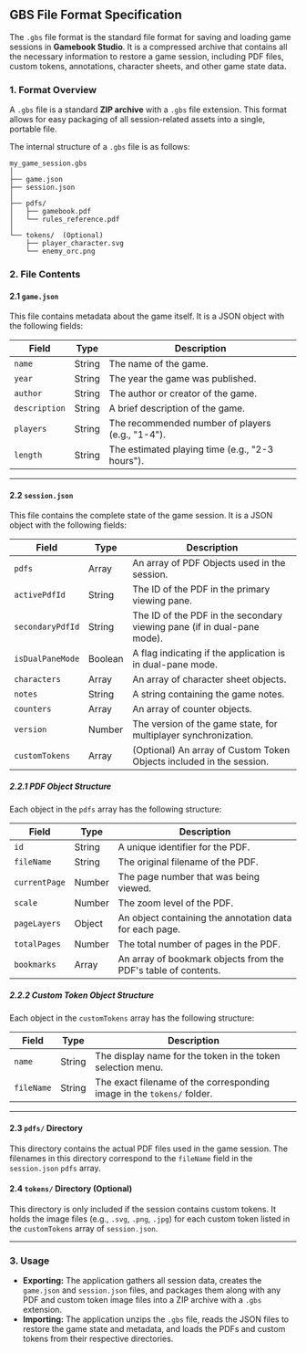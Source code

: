 ## GBS File Format Specification

The `.gbs` file format is the standard file format for saving and loading game sessions in **Gamebook Studio**. It is a compressed archive that contains all the necessary information to restore a game session, including PDF files, custom tokens, annotations, character sheets, and other game state data.

### 1. Format Overview

A `.gbs` file is a standard **ZIP archive** with a `.gbs` file extension. This format allows for easy packaging of all session-related assets into a single, portable file.

The internal structure of a `.gbs` file is as follows:

```
my_game_session.gbs
│
├── game.json
├── session.json
│
├── pdfs/
│   ├── gamebook.pdf
│   └── rules_reference.pdf
│
└── tokens/  (Optional)
    ├── player_character.svg
    └── enemy_orc.png
```

### 2. File Contents

#### 2.1 `game.json`

This file contains metadata about the game itself. It is a JSON object with the following fields:

| Field         | Type   | Description                                     |
|---------------|--------|-------------------------------------------------|
| `name`        | String | The name of the game.                             |
| `year`        | String | The year the game was published.                  |
| `author`      | String | The author or creator of the game.                |
| `description` | String | A brief description of the game.                  |
| `players`     | String | The recommended number of players (e.g., "1-4").  |
| `length`      | String | The estimated playing time (e.g., "2-3 hours").   |

---

#### 2.2 `session.json`

This file contains the complete state of the game session. It is a JSON object with the following fields:

| Field            | Type    | Description                                                                     |
|------------------|---------|---------------------------------------------------------------------------------|
| `pdfs`           | Array   | An array of PDF Objects used in the session.                                    |
| `activePdfId`    | String  | The ID of the PDF in the primary viewing pane.                                  |
| `secondaryPdfId` | String  | The ID of the PDF in the secondary viewing pane (if in dual-pane mode).         |
| `isDualPaneMode` | Boolean | A flag indicating if the application is in dual-pane mode.                      |
| `characters`     | Array   | An array of character sheet objects.                                            |
| `notes`          | String  | A string containing the game notes.                                             |
| `counters`       | Array   | An array of counter objects.                                                    |
| `version`        | Number  | The version of the game state, for multiplayer synchronization.                 |
| `customTokens`   | Array   | (Optional) An array of Custom Token Objects included in the session.              |

##### 2.2.1 PDF Object Structure

Each object in the `pdfs` array has the following structure:

| Field         | Type    | Description                                                                 |
|---------------|---------|-----------------------------------------------------------------------------|
| `id`          | String  | A unique identifier for the PDF.                                            |
| `fileName`    | String  | The original filename of the PDF.                                           |
| `currentPage` | Number  | The page number that was being viewed.                                      |
| `scale`       | Number  | The zoom level of the PDF.                                                  |
| `pageLayers`  | Object  | An object containing the annotation data for each page.                     |
| `totalPages`  | Number  | The total number of pages in the PDF.                                       |
| `bookmarks`   | Array   | An array of bookmark objects from the PDF's table of contents.              |

##### 2.2.2 Custom Token Object Structure

Each object in the `customTokens` array has the following structure:

| Field      | Type   | Description                                                         |
|------------|--------|---------------------------------------------------------------------|
| `name`     | String | The display name for the token in the token selection menu.         |
| `fileName` | String | The exact filename of the corresponding image in the `tokens/` folder. |

---

#### 2.3 `pdfs/` Directory

This directory contains the actual PDF files used in the game session. The filenames in this directory correspond to the `fileName` field in the `session.json` `pdfs` array.

#### 2.4 `tokens/` Directory (Optional)

This directory is only included if the session contains custom tokens. It holds the image files (e.g., `.svg`, `.png`, `.jpg`) for each custom token listed in the `customTokens` array of `session.json`.

---

### 3. Usage

-   **Exporting:** The application gathers all session data, creates the `game.json` and `session.json` files, and packages them along with any PDF and custom token image files into a ZIP archive with a `.gbs` extension.
-   **Importing:** The application unzips the `.gbs` file, reads the JSON files to restore the game state and metadata, and loads the PDFs and custom tokens from their respective directories.